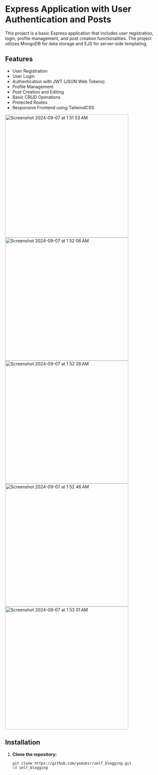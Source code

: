 # Express Application with User Authentication and Posts

This project is a basic Express application that includes user registration, login, profile management, and post creation functionalities. The project utilizes MongoDB for data storage and EJS for server-side templating.

## Features

- User Registration
- User Login
- Authentication with JWT (JSON Web Tokens)
- Profile Management
- Post Creation and Editing
- Basic CRUD Operations
- Protected Routes
- Responsive Frontend using TailwindCSS

<img width="400" alt="Screenshot 2024-09-07 at 1 51 53 AM" src="https://github.com/user-attachments/assets/d45d9ff0-a7c2-4b35-afbb-38833f36d2c1">
<img width="400" alt="Screenshot 2024-09-07 at 1 52 06 AM" src="https://github.com/user-attachments/assets/2a43a31f-3dbd-4e36-b7fd-9e169827f3cb">
<img width="400" alt="Screenshot 2024-09-07 at 1 52 28 AM" src="https://github.com/user-attachments/assets/0745a5da-8993-4991-83cd-55d14d187028">
<img width="400" alt="Screenshot 2024-09-07 at 1 52 46 AM" src="https://github.com/user-attachments/assets/73441278-2a84-4074-9cac-a12d2722c4dd">
<img width="400" alt="Screenshot 2024-09-07 at 1 53 01 AM" src="https://github.com/user-attachments/assets/ec8e0432-b3f5-4cbe-b1ad-a787d0d981df">



## Installation

1. **Clone the repository:**

   ```bash
   git clone https://github.com/yadubir/self_blogging.git
   cd self_blogging
